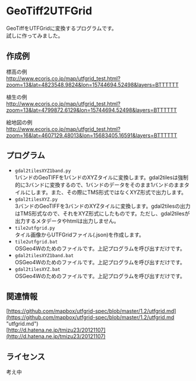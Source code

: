 GeoTiff2UTFGrid
======================
GeoTiffをUTFGridに変換するプログラムです。  
試しに作ってみました。

作成例
------
標高の例  
http://www.ecoris.co.jp/map/utfgrid_test.html?zoom=13&lat=4823548.9824&lon=15744694.52498&layers=BTTTTTT

植生の例  
http://www.ecoris.co.jp/map/utfgrid_test.html?zoom=13&lat=4799872.6129&lon=15744694.52498&layers=BTTTTTT

絵地図の例  
http://www.ecoris.co.jp/map/utfgrid_test.html?zoom=16&lat=4607129.48013&lon=15683405.16591&layers=BTTTTTT

プログラム
------
- `gdal2tilesXYZ1band.py`  
 1バンドのGeoTIFFを1バンドのXYZタイルに変換します。gdal2tilesは強制的に3バンドに変換するので、1バンドのデータをそのまま1バンドのままタイルにします。また、その際にTMS形式ではなくXYZ形式で出力します。
- `gdal2tilesXYZ.py`  
 3バンドのGeoTIFFを3バンドのXYZタイルに変換します。gdal2tilesの出力はTMS形式なので、それをXYZ形式にしたものです。ただし、gdal2tilesが出力するメタデータやhtmlは出力しません。
- `tile2utfgrid.py`  
 タイル画像からUTFGridファイル(.json)を作成します。
- `tile2utfgrid.bat`  
 OSGeo4Wのためのファイルです。上記プログラムを呼び出すだけです。
- `gdal2tilesXYZ1band.bat`  
 OSGeo4Wのためのファイルです。上記プログラムを呼び出すだけです。
- `gdal2tilesXYZ.bat`  
 OSGeo4Wのためのファイルです。上記プログラムを呼び出すだけです。

 
関連情報
--------
[https://github.com/mapbox/utfgrid-spec/blob/master/1.2/utfgrid.md](https://github.com/mapbox/utfgrid-spec/blob/master/1.2/utfgrid.md "utfgrid.md")  
[http://d.hatena.ne.jp/tmizu23/20121107](http://d.hatena.ne.jp/tmizu23/20121107)

  
ライセンス
----------
考え中
